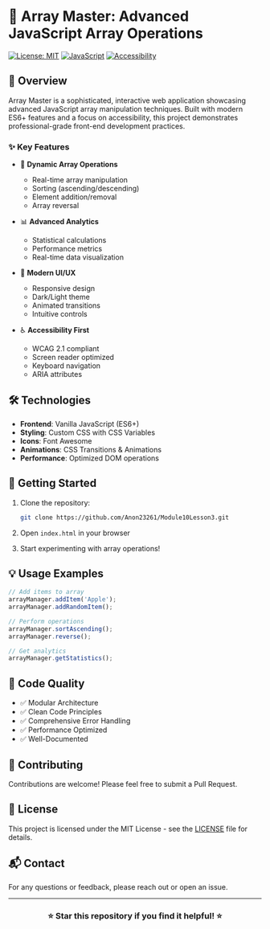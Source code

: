 # 🚀 Array Master: Advanced JavaScript Array Operations

[![License: MIT](https://img.shields.io/badge/License-MIT-yellow.svg)](https://opensource.org/licenses/MIT)
[![JavaScript](https://img.shields.io/badge/JavaScript-ES6+-blue.svg)](https://www.javascript.com/)
[![Accessibility](https://img.shields.io/badge/Accessibility-WCAG%202.1-green.svg)](https://www.w3.org/WAI/standards-guidelines/wcag/)

## 🌟 Overview

Array Master is a sophisticated, interactive web application showcasing advanced JavaScript array manipulation techniques. Built with modern ES6+ features and a focus on accessibility, this project demonstrates professional-grade front-end development practices.

### ✨ Key Features

- 🔄 **Dynamic Array Operations**
  - Real-time array manipulation
  - Sorting (ascending/descending)
  - Element addition/removal
  - Array reversal

- 📊 **Advanced Analytics**
  - Statistical calculations
  - Performance metrics
  - Real-time data visualization

- 🎨 **Modern UI/UX**
  - Responsive design
  - Dark/Light theme
  - Animated transitions
  - Intuitive controls

- ♿ **Accessibility First**
  - WCAG 2.1 compliant
  - Screen reader optimized
  - Keyboard navigation
  - ARIA attributes

## 🛠️ Technologies

- **Frontend**: Vanilla JavaScript (ES6+)
- **Styling**: Custom CSS with CSS Variables
- **Icons**: Font Awesome
- **Animations**: CSS Transitions & Animations
- **Performance**: Optimized DOM operations

## 🚀 Getting Started

1. Clone the repository:
   ```bash
   git clone https://github.com/Anon23261/Module10Lesson3.git
   ```

2. Open `index.html` in your browser

3. Start experimenting with array operations!

## 💡 Usage Examples

```javascript
// Add items to array
arrayManager.addItem('Apple');
arrayManager.addRandomItem();

// Perform operations
arrayManager.sortAscending();
arrayManager.reverse();

// Get analytics
arrayManager.getStatistics();
```

## 🎯 Code Quality

- ✅ Modular Architecture
- ✅ Clean Code Principles
- ✅ Comprehensive Error Handling
- ✅ Performance Optimized
- ✅ Well-Documented

## 🤝 Contributing

Contributions are welcome! Please feel free to submit a Pull Request.

## 📝 License

This project is licensed under the MIT License - see the [LICENSE](LICENSE) file for details.

## 📬 Contact

For any questions or feedback, please reach out or open an issue.

---

<div align="center">

### ⭐ Star this repository if you find it helpful! ⭐

</div>
